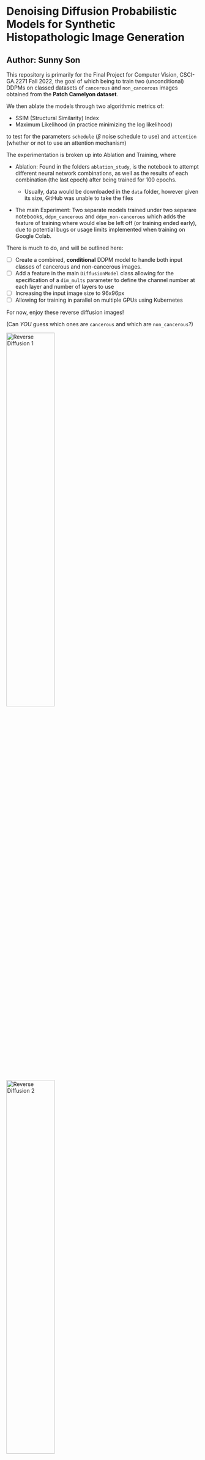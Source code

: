 # Denoising Diffusion Probabilistic Models for Synthetic Histopathologic Image Generation
## Author: Sunny Son

This repository is primarily for the Final Project for Computer Vision, CSCI-GA.2271 Fall 2022, the goal of which being to train two (unconditional) DDPMs on classed datasets of `cancerous` and `non_cancerous` images obtained from the **Patch Camelyon dataset**.

We then ablate the models through two algorithmic metrics of:

- SSIM (Structural Similarity) Index
- Maximum Likelihood (in practice minimizing the log likelihood)

to test for the parameters `schedule` ($\beta$ noise schedule to use) and `attention` (whether or not to use an attention mechanism)

The experimentation is broken up into Ablation and Training, where

- Ablation: Found in the folders `ablation_study`, is the notebook to attempt different neural network combinations, as well as the results of each combination (the last epoch) after being trained for 100 epochs.

    - Usually, data would be downloaded in the `data` folder, however given its size, GitHub was unable to take the files

- The main Experiment: Two separate models trained under two separare notebooks, `ddpm_cancerous` and `ddpm_non-cancerous` which adds the feature of training where would else be left off (or training ended early), due to potential bugs or usage limits implemented when training on Google Colab.

There is much to do, and will be outlined here:

- [ ] Create a combined, **conditional** DDPM model to handle both input classes of cancerous and non-cancerous images.
- [ ] Add a feature in the main `DiffusionModel` class allowing for the specification of a `dim_mults` parameter to define the channel number at each layer and number of layers to use
- [ ] Increasing the input image size to 96x96px
- [ ] Allowing for training in parallel on multiple GPUs using Kubernetes

For now, enjoy these reverse diffusion images!

(Can *YOU* guess which ones are `cancerous` and which are `non_cancerous`?)

<div>
    <img src="https://github.com/sunnydigital/ddpm-histo-gen/blob/main/images/gifs/cosine_beta_schedule-no_attention05-interval10.gif" alt="Reverse Diffusion 1" width="50%"> 
    <img src="https://github.com/sunnydigital/ddpm-histo-gen/blob/main/images/gifs/cosine_beta_schedule-no_attention26-interval10.gif" alt="Reverse Diffusion 2" width="50%">
</div>
<div>
    <img src="https://github.com/sunnydigital/ddpm-histo-gen/main/images/gifs/cosine_beta_schedule-no_attention43-interval10.gif" alt="Reverse Diffusion 3" width="49.7%">
    <img src="https://github.com/sunnydigital/ddpm-histo-gen/main/images/gifs/cosine_beta_schedule-no_attention47-interval10.gif" alt="Reverse Diffusion 4" width="49.7%">
</div>

These images awere generated using the combination of `cosine_beta_schedule` and `no_attention`, as through our ablation study, was shown to be the best combination of schedule/attention mechanism.
